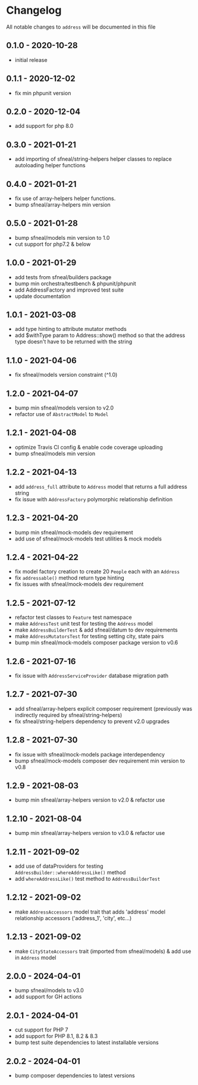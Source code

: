 # Changelog

All notable changes to `address` will be documented in this file

## 0.1.0 - 2020-10-28
- initial release


## 0.1.1 - 2020-12-02
- fix min phpunit version


## 0.2.0 - 2020-12-04
- add support for php 8.0


## 0.3.0 - 2021-01-21
- add importing of sfneal/string-helpers helper classes to replace autoloading helper functions


## 0.4.0 - 2021-01-21
- fix use of array-helpers helper functions. 
- bump sfneal/array-helpers min version 


## 0.5.0 - 2021-01-28
- bump sfneal/models min version to 1.0 
- cut support for php7.2 & below


## 1.0.0 - 2021-01-29
- add tests from sfneal/builders package
- bump min orchestra/testbench & phpunit/phpunit
- add AddressFactory and improved test suite
- update documentation


## 1.0.1 - 2021-03-08
- add type hinting to attribute mutator methods
- add $withType param to Address::show() method so that the address type doesn't have to be returned with the string


## 1.1.0 - 2021-04-06
- fix sfneal/models version constraint (^1.0)


## 1.2.0 - 2021-04-07
- bump min sfneal/models version to v2.0
- refactor use of `AbstractModel` to `Model`


## 1.2.1 - 2021-04-08
- optimize Travis CI config & enable code coverage uploading
- bump sfneal/models min version


## 1.2.2 - 2021-04-13
- add `address_full` attribute to `Address` model that returns a full address string
- fix issue with `AddressFactory` polymorphic relationship definition


## 1.2.3 - 2021-04-20
- bump min sfneal/mock-models dev requirement
- add use of sfneal/mock-models test utilities & mock models


## 1.2.4 - 2021-04-22
- fix model factory creation to create 20 `People` each with an `Address`
- fix `addressable()` method return type hinting
- fix issues with sfneal/mock-models dev requirement


## 1.2.5 - 2021-07-12
- refactor test classes to `Feature` test namespace
- make `AddressTest` unit test for testing the `Address` model
- make `AddressBuilderTest` & add sfneal/datum to dev requirements
- make `AddressMutatorsTest` for testing setting city, state pairs
- bump min sfneal/mock-models composer package version to v0.6


## 1.2.6 - 2021-07-16
- fix issue with `AddressServiceProvider` database migration path

 
## 1.2.7 - 2021-07-30
- add sfneal/array-helpers explicit composer requirement (previously was indirectly required by sfneal/string-helpers)
- fix sfneal/string-helpers dependency to prevent v2.0 upgrades


## 1.2.8 - 2021-07-30
- fix issue with sfneal/mock-models package interdependency
- bump sfneal/mock-models composer dev requirement min version to v0.8 


## 1.2.9 - 2021-08-03
- bump min sfneal/array-helpers version to v2.0 & refactor use


## 1.2.10 - 2021-08-04
- bump min sfneal/array-helpers version to v3.0 & refactor use 
 

## 1.2.11 - 2021-09-02
- add use of dataProviders for testing `AddressBuilder::whereAddressLike()` method
- add `whereAddressLike()` test method to `AddressBuilderTest`


## 1.2.12 - 2021-09-02
- make `AddressAccessors` model trait that adds 'address' model relationship accessors ('address_1', 'city', etc...)
 
 
## 1.2.13 - 2021-09-02
- make `CityStateAccessors` trait (imported from sfneal/models) & add use in `Address` model


## 2.0.0 - 2024-04-01
- bump sfneal/models to v3.0
- add support for GH actions


## 2.0.1 - 2024-04-01
- cut support for PHP 7
- add support for PHP 8.1, 8.2 & 8.3
- bump test suite dependencies to latest installable versions


## 2.0.2 - 2024-04-01
- bump composer dependencies to latest versions
